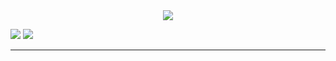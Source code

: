 <div align="center">
  <a href="#">
    <img src="https://github.com/ash-ali/wingcloud-web/blob/master/images/logo_black128.png">
  </a>  
</div>

![](https://img.shields.io/badge/release-v1.0.0-blue.svg)
![](https://img.shields.io/badge/build-passing-orange.svg)





---




        

 
